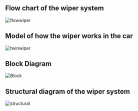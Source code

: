## Flow chart of the wiper system

![flowwiper](https://user-images.githubusercontent.com/101174057/167923605-5b7a6dcc-20da-40a4-923f-0bb71637ba14.png)


## Model of how the wiper works in the car

![twinwiper](https://user-images.githubusercontent.com/101174057/167924189-27ccfcee-33d4-492a-929f-ec02c609891d.gif)

## Block Diagram

![Block](https://user-images.githubusercontent.com/68462123/167984421-07c6bd73-eee2-4fa9-bbc4-234f08e239c1.png)

## Structural diagram of the wiper system

![structural](https://user-images.githubusercontent.com/101174057/167923856-3066018e-aab3-4bb1-ab80-f976023ccdec.png)


